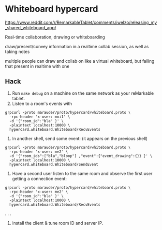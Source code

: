 # Whiteboard hypercard

https://www.reddit.com/r/RemarkableTablet/comments/iwelzo/releasing_my_shared_whiteboard_app/

Real-time collaboration, drawing or whiteboarding

draw/present/convey information in a realtime collab session, as well as taking notes

multiple people can draw and collab on like a virtual whiteboard, but failing that present in realtime with one

## Hack

1. Run `make debug` on a machine on the same network as your reMarkable tablet.
1. Listen to a room's events with
```
grpcurl -proto marauder/proto/hypercard/whiteboard.proto \
  -rpc-header 'x-user: moi1' \
  -d '{"room_id":"bla" }' \
  -plaintext localhost:10000 \
  hypercard.whiteboard.Whiteboard/RecvEvents
```
1. In another shell, send some event: (it appears on the previous shell)
```
grpcurl -proto marauder/proto/hypercard/whiteboard.proto \
  -rpc-header 'x-user: me2' \
  -d '{"room_ids":["bla","bloop"] ,"event":{"event_drawing":{}} }' \
  -plaintext localhost:10000 \
  hypercard.whiteboard.Whiteboard/SendEvent
```
1. Have a second user listen to the same room and observe the first user getting a connection event:
```
grpcurl -proto marauder/proto/hypercard/whiteboard.proto \
  -rpc-header 'x-user: me2' \
  -d '{"room_id":"bla" }' \
  -plaintext localhost:10000 \
  hypercard.whiteboard.Whiteboard/RecvEvents
```

.
.
.
1. Install the client & tune room ID and server IP.
